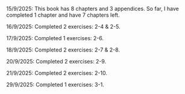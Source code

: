 15/9/2025: This book has 8 chapters and 3 appendices. So far, I have completed 1 chapter and have 7 chapters left.   

16/9/2025: Completed 2 exercises: 2-4 & 2-5.

17/9/2025: Completed 1 exercises: 2-6.

18/9/2025: Completed 2 exercises: 2-7 & 2-8.

20/9/2025: Completed 2 exercises: 2-9.

21/9/2025: Completed 2 exercises: 2-10.

29/9/2025: Completed 1 exercises: 3-1. 